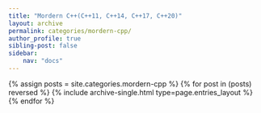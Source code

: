 ```yaml
---
title: "Mordern C++(C++11, C++14, C++17, C++20)"
layout: archive
permalink: categories/mordern-cpp/
author_profile: true
sibling-post: false
sidebar: 
    nav: "docs"
---
```


{% assign posts = site.categories.mordern-cpp %}
{% for post in (posts) reversed %} {% include archive-single.html type=page.entries_layout %} {% endfor %}